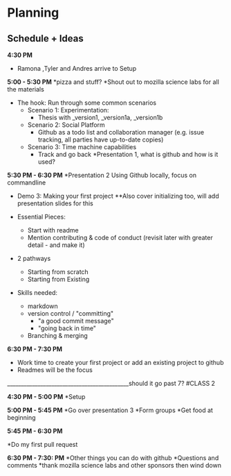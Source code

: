# Planning

## Schedule + Ideas
**4:30 PM** 

* Ramona ,Tyler and Andres arrive to Setup


**5:00 - 5:30 PM**
*pizza and stuff?
*Shout out to mozilla science labs for all the materials
* The hook: Run through some common scenarios
	* Scenario 1: Experimentation: 
		* Thesis with _version1, _version1a, _version1b
	* Scenario 2: Social Platform
		* Github as a todo list and collaboration manager (e.g. issue tracking, all parties have up-to-date copies)
	* Scenario 3: Time machine capabilities
		* Track and go back
	*Presentation 1, what is github and how is it used?
		
**5:30 PM - 6:30 PM**
*Presentation 2 Using Github locally, focus on commandline 
* Demo 3: Making your first project
**Also cover initializing too, will add presentation slides for this
* Essential Pieces:
	* Start with readme
	* Mention contributing & code of conduct (revisit later with greater detail - and make it)
* 2 pathways
	* Starting from scratch
	* Starting from Existing 
	
* Skills needed:
	* markdown
	* version control / "committing" 	
		* "a good commit message"
		* "going back in time"
	* Branching & merging



**6:30 PM - 7:30 PM**

* Work time to create your first project or add an existing project to github
* Readmes will be the focus


____________________________________________should it go past 7?
#CLASS 2

**4:30 PM - 5:00 PM**
*Setup

**5:00 PM - 5:45 PM**
*Go over presentation 3
*Form groups
*Get food at beginning


**5:45 PM - 6:30 PM**

*Do my first pull request

**6:30 PM - 7:30: PM**
*Other things you can do with github
*Questions and comments
*thank mozilla science labs and other sponsors then wind down

